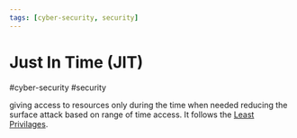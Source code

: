 ```yaml
---
tags: [cyber-security, security]
---
```

# Just In Time (JIT)
#cyber-security #security 

giving access to resources only during the time when needed reducing the surface attack based on range of time access. It follows the [Least Privilages](Cyber%20Security/Least%20Privilages.md).


